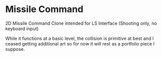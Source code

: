 # Missile Command
2D Missile Command Clone intended for LS Interface (Shooting only, no keyboard input)

While it functions at a basic level, the collision is primitive at best and I ceased getting additional art so for now it will rest as a portfolio piece I suppose.
